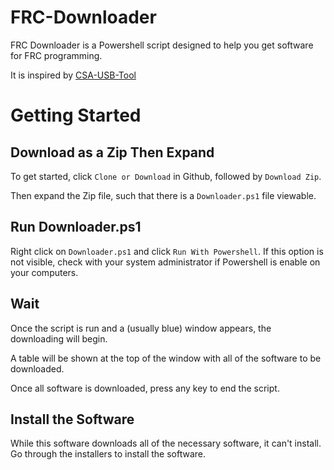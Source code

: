 # FRC-Downloader

FRC Downloader is a Powershell script designed to help you get software for FRC programming.

It is inspired by [CSA-USB-Tool](https://github.com/JamieSinn/CSA-USB-Tool)

# Getting Started

## Download as a Zip Then Expand

To get started, click `Clone or Download` in Github, followed by `Download Zip`.

Then expand the Zip file, such that there is a `Downloader.ps1` file viewable.

## Run Downloader.ps1

Right click on `Downloader.ps1` and click `Run With Powershell`. If this option is not visible, check with your system administrator if Powershell is enable on your computers.

## Wait

Once the script is run and a (usually blue) window appears, the downloading will begin.

A table will be shown at the top of the window with all of the software to be downloaded.

Once all software is downloaded, press any key to end the script.

## Install the Software

While this software downloads all of the necessary software, it can't install. Go through the installers to install the software.
